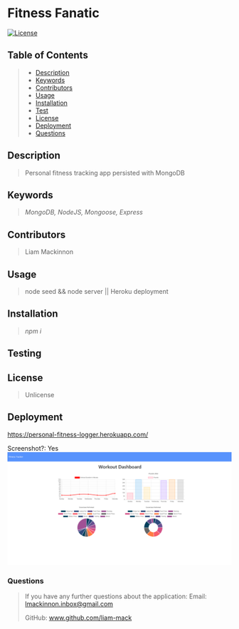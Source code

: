 
# Fitness Fanatic
[![License](https://img.shields.io/badge/License-Unlicense-blue.svg)](https://opensource.org/licenses/Unlicense)

## Table of Contents
> - [Description](#Description)
> - [Keywords](#Keywords)
> - [Contributors](#Contributors)
> - [Usage](#Usage)
> - [Installation](#Installation)
> - [Test](#Testing)
> - [License](#License)
> - [Deployment](#Deployment)
> - [Questions](#Questions)

## Description
>Personal fitness tracking app persisted with MongoDB

## Keywords
>*MongoDB, NodeJS, Mongoose, Express*

## Contributors
>Liam Mackinnon

## Usage 
>node seed && node server || Heroku deployment

## Installation
>*npm i*

## Testing
>

## License
>Unlicense

## Deployment
https://personal-fitness-logger.herokuapp.com/

Screenshot?: Yes
![](images/Deployed.png)

### Questions
>If you have any further questions about the application:
>Email: lmackinnon.inbox@gmail.com
>
>GitHub: www.github.com/liam-mack
